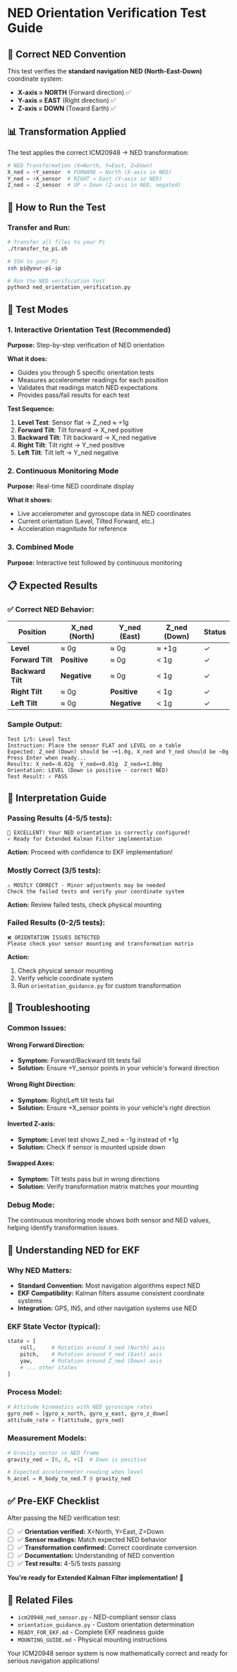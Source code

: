 # NED Orientation Verification Test Guide

## 🧭 **Correct NED Convention**

This test verifies the **standard navigation NED (North-East-Down)** coordinate system:

- **X-axis = NORTH** (Forward direction) ✅
- **Y-axis = EAST** (Right direction) ✅  
- **Z-axis = DOWN** (Toward Earth) ✅

## 📊 **Transformation Applied**

The test applies the correct ICM20948 → NED transformation:

```python
# NED Transformation (X=North, Y=East, Z=Down)
X_ned = +Y_sensor  # FORWARD → North (X-axis in NED)
Y_ned = +X_sensor  # RIGHT → East (Y-axis in NED)
Z_ned = -Z_sensor  # UP → Down (Z-axis in NED, negated)
```

## 🚀 **How to Run the Test**

### Transfer and Run:
```bash
# Transfer all files to your Pi
./transfer_to_pi.sh

# SSH to your Pi
ssh pi@your-pi-ip

# Run the NED verification test
python3 ned_orientation_verification.py
```

## 🧪 **Test Modes**

### **1. Interactive Orientation Test (Recommended)**
**Purpose:** Step-by-step verification of NED orientation

**What it does:**
- Guides you through 5 specific orientation tests
- Measures accelerometer readings for each position
- Validates that readings match NED expectations
- Provides pass/fail results for each test

**Test Sequence:**
1. **Level Test**: Sensor flat → Z_ned ≈ +1g
2. **Forward Tilt**: Tilt forward → X_ned positive 
3. **Backward Tilt**: Tilt backward → X_ned negative
4. **Right Tilt**: Tilt right → Y_ned positive
5. **Left Tilt**: Tilt left → Y_ned negative

### **2. Continuous Monitoring Mode**
**Purpose:** Real-time NED coordinate display

**What it shows:**
- Live accelerometer and gyroscope data in NED coordinates
- Current orientation (Level, Tilted Forward, etc.)
- Acceleration magnitude for reference

### **3. Combined Mode**
**Purpose:** Interactive test followed by continuous monitoring

## 📋 **Expected Results**

### **✅ Correct NED Behavior:**

| Position | X_ned (North) | Y_ned (East) | Z_ned (Down) | Status |
|----------|---------------|--------------|--------------|---------|
| **Level** | ≈ 0g | ≈ 0g | ≈ +1g | ✓ |
| **Forward Tilt** | **Positive** | ≈ 0g | < 1g | ✓ |
| **Backward Tilt** | **Negative** | ≈ 0g | < 1g | ✓ |
| **Right Tilt** | ≈ 0g | **Positive** | < 1g | ✓ |
| **Left Tilt** | ≈ 0g | **Negative** | < 1g | ✓ |

### **Sample Output:**
```
Test 1/5: Level Test
Instruction: Place the sensor FLAT and LEVEL on a table
Expected: Z_ned (Down) should be ~+1.0g, X_ned and Y_ned should be ~0g
Press Enter when ready...
Results: X_ned=-0.02g  Y_ned=+0.01g  Z_ned=+1.00g
Orientation: LEVEL (Down is positive - correct NED)
Test Result: ✓ PASS
```

## 🎯 **Interpretation Guide**

### **Passing Results (4-5/5 tests):**
```
🎉 EXCELLENT! Your NED orientation is correctly configured!
✓ Ready for Extended Kalman Filter implementation
```

**Action:** Proceed with confidence to EKF implementation!

### **Mostly Correct (3/5 tests):**
```
⚠️ MOSTLY CORRECT - Minor adjustments may be needed
Check the failed tests and verify your coordinate system
```

**Action:** Review failed tests, check physical mounting

### **Failed Results (0-2/5 tests):**
```
❌ ORIENTATION ISSUES DETECTED
Please check your sensor mounting and transformation matrix
```

**Action:** 
1. Check physical sensor mounting
2. Verify vehicle coordinate system
3. Run `orientation_guidance.py` for custom transformation

## 🔧 **Troubleshooting**

### **Common Issues:**

#### **Wrong Forward Direction:**
- **Symptom:** Forward/Backward tilt tests fail
- **Solution:** Ensure +Y_sensor points in your vehicle's forward direction

#### **Wrong Right Direction:**
- **Symptom:** Right/Left tilt tests fail  
- **Solution:** Ensure +X_sensor points in your vehicle's right direction

#### **Inverted Z-axis:**
- **Symptom:** Level test shows Z_ned ≈ -1g instead of +1g
- **Solution:** Check if sensor is mounted upside down

#### **Swapped Axes:**
- **Symptom:** Tilt tests pass but in wrong directions
- **Solution:** Verify transformation matrix matches your mounting

### **Debug Mode:**
The continuous monitoring mode shows both sensor and NED values, helping identify transformation issues.

## 📖 **Understanding NED for EKF**

### **Why NED Matters:**
- **Standard Convention:** Most navigation algorithms expect NED
- **EKF Compatibility:** Kalman filters assume consistent coordinate systems
- **Integration:** GPS, INS, and other navigation systems use NED

### **EKF State Vector (typical):**
```python
state = [
    roll,     # Rotation around X_ned (North) axis
    pitch,    # Rotation around Y_ned (East) axis  
    yaw,      # Rotation around Z_ned (Down) axis
    # ... other states
]
```

### **Process Model:**
```python
# Attitude kinematics with NED gyroscope rates
gyro_ned = [gyro_x_north, gyro_y_east, gyro_z_down]
attitude_rate = f(attitude, gyro_ned)
```

### **Measurement Models:**
```python
# Gravity vector in NED frame
gravity_ned = [0, 0, +1]  # Down is positive

# Expected accelerometer reading when level
h_accel = R_body_to_ned.T @ gravity_ned
```

## ✅ **Pre-EKF Checklist**

After passing the NED verification test:

- [ ] ✅ **Orientation verified:** X=North, Y=East, Z=Down
- [ ] ✅ **Sensor readings:** Match expected NED behavior  
- [ ] ✅ **Transformation confirmed:** Correct coordinate conversion
- [ ] ✅ **Documentation:** Understanding of NED convention
- [ ] ✅ **Test results:** 4-5/5 tests passing

**You're ready for Extended Kalman Filter implementation!** 🚀

## 🔗 **Related Files**

- `icm20948_ned_sensor.py` - NED-compliant sensor class
- `orientation_guidance.py` - Custom orientation determination
- `READY_FOR_EKF.md` - Complete EKF readiness guide
- `MOUNTING_GUIDE.md` - Physical mounting instructions

Your ICM20948 sensor system is now mathematically correct and ready for serious navigation applications! 